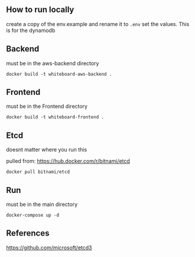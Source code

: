 ## How to run locally

create a copy of the env.example and rename it to `.env` set the values. This is for the dynamodb

## Backend

must be in the aws-backend directory

`docker build -t whiteboard-aws-backend .`

## Frontend

must be in the Frontend directory

`docker build -t whiteboard-frontend . `

## Etcd

doesnt matter where you run this

pulled from: https://hub.docker.com/r/bitnami/etcd

`docker pull bitnami/etcd`

## Run

must be in the main directory

`docker-compose up -d`

## References

https://github.com/microsoft/etcd3
